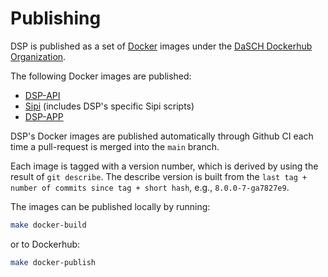 <!---
 * Copyright © 2021 - 2024 Swiss National Data and Service Center for the Humanities and/or DaSCH Service Platform contributors.
 * SPDX-License-Identifier: Apache-2.0
-->

# Publishing

DSP is published as a set of [Docker](https://www.docker.com) images under the
[DaSCH Dockerhub Organization](https://hub.docker.com/u/daschswiss).

The following Docker images are published:

- [DSP-API](https://hub.docker.com/r/daschswiss/knora-api)
- [Sipi](https://hub.docker.com/r/daschswiss/knora-sipi) (includes DSP's specific Sipi scripts)
- [DSP-APP](https://hub.docker.com/r/daschswiss/dsp-app)

DSP's Docker images are published automatically through Github CI each time a
pull-request is merged into the `main` branch.

Each image is tagged with a version number, which is derived by
using the result of `git describe`. The describe version is built from the
`last tag + number of commits since tag + short hash`, e.g., `8.0.0-7-ga7827e9`.

The images can be published locally by running:

```bash
make docker-build
```

or to Dockerhub:

```bash
make docker-publish
```
